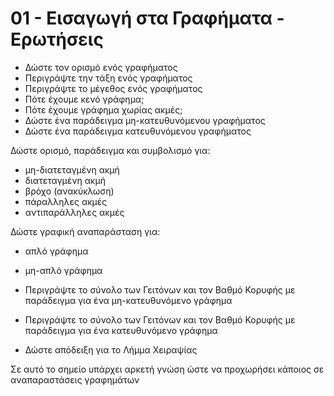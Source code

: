 # 01 - Εισαγωγή στα Γραφήματα - Ερωτήσεις

* Δώστε τον ορισμό ενός γραφήματος
* Περιγράψτε την τάξη ενός γραφήματος
* Περιγράψτε το μέγεθος ενός γραφήματος
* Πότε έχουμε κενό γράφημα;
* Πότε έχουμε γράφημα χωρίας ακμές;
* Δώστε ένα παράδειγμα μη-κατευθυνόμενου γραφήματος
* Δώστε ένα παράδειγμα κατευθυνόμενου γραφήματος

Δώστε ορισμό, παράδειγμα και συμβολισμό για:

* μη-διατεταγμένη ακμή
* διατεταγμένη ακμή
* βρόχο (ανακύκλωση)
* πάραλληλες ακμές
* αντιπαράλληλες ακμές

Δώστε γραφική αναπαράσταση για:

* απλό γράφημα
* μη-απλό γράφημα

* Περιγράψτε το σύνολο των Γειτόνων και τον Βαθμό Κορυφής με παράδειγμα για ένα μη-κατευθυνόμενο γράφημα
* Περιγράψτε το σύνολο των Γειτόνων και τον Βαθμό Κορυφής με παράδειγμα για ένα κατευθυνόμενο γράφημα
* Δώστε απόδειξη για το Λήμμα Χειραψίας

Σε αυτό το σημείο υπάρχει αρκετή γνώση ώστε να προχωρήσει κάποιος σε αναπαραστάσεις γραφημάτων
